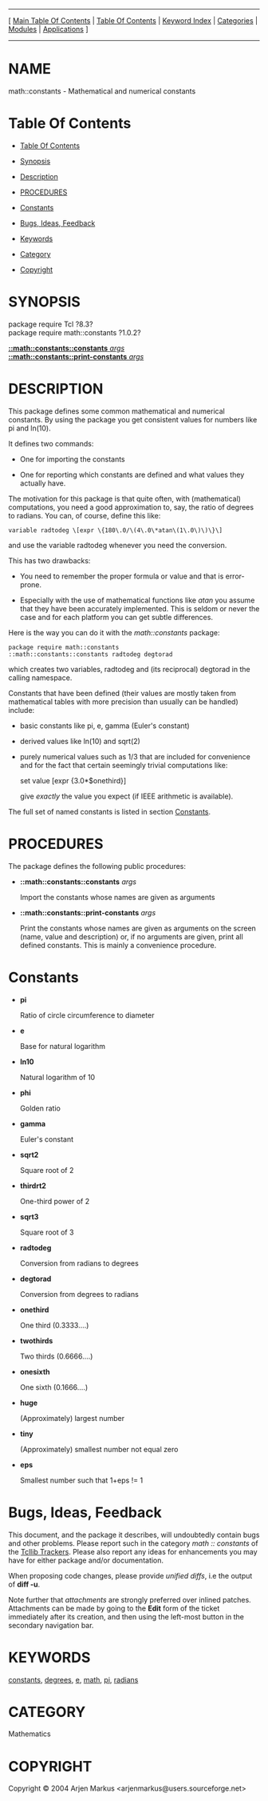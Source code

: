 
[//000000001]: # (math::constants \- Tcl Math Library)
[//000000002]: # (Generated from file 'constants\.man' by tcllib/doctools with format 'markdown')
[//000000003]: # (Copyright &copy; 2004 Arjen Markus <arjenmarkus@users\.sourceforge\.net>)
[//000000004]: # (math::constants\(n\) 1\.0\.2 tcllib "Tcl Math Library")

<hr> [ <a href="../../../../toc.md">Main Table Of Contents</a> &#124; <a
href="../../../toc.md">Table Of Contents</a> &#124; <a
href="../../../../index.md">Keyword Index</a> &#124; <a
href="../../../../toc0.md">Categories</a> &#124; <a
href="../../../../toc1.md">Modules</a> &#124; <a
href="../../../../toc2.md">Applications</a> ] <hr>

# NAME

math::constants \- Mathematical and numerical constants

# <a name='toc'></a>Table Of Contents

  - [Table Of Contents](#toc)

  - [Synopsis](#synopsis)

  - [Description](#section1)

  - [PROCEDURES](#section2)

  - [Constants](#section3)

  - [Bugs, Ideas, Feedback](#section4)

  - [Keywords](#keywords)

  - [Category](#category)

  - [Copyright](#copyright)

# <a name='synopsis'></a>SYNOPSIS

package require Tcl ?8\.3?  
package require math::constants ?1\.0\.2?  

[__::math::constants::constants__ *args*](#1)  
[__::math::constants::print\-constants__ *args*](#2)  

# <a name='description'></a>DESCRIPTION

This package defines some common mathematical and numerical constants\. By using
the package you get consistent values for numbers like pi and ln\(10\)\.

It defines two commands:

  - One for importing the constants

  - One for reporting which constants are defined and what values they actually
    have\.

The motivation for this package is that quite often, with \(mathematical\)
computations, you need a good approximation to, say, the ratio of degrees to
radians\. You can, of course, define this like:

    variable radtodeg \[expr \{180\.0/\(4\.0\*atan\(1\.0\)\)\}\]

and use the variable radtodeg whenever you need the conversion\.

This has two drawbacks:

  - You need to remember the proper formula or value and that is error\-prone\.

  - Especially with the use of mathematical functions like *atan* you assume
    that they have been accurately implemented\. This is seldom or never the case
    and for each platform you can get subtle differences\.

Here is the way you can do it with the *math::constants* package:

    package require math::constants
    ::math::constants::constants radtodeg degtorad

which creates two variables, radtodeg and \(its reciprocal\) degtorad in the
calling namespace\.

Constants that have been defined \(their values are mostly taken from
mathematical tables with more precision than usually can be handled\) include:

  - basic constants like pi, e, gamma \(Euler's constant\)

  - derived values like ln\(10\) and sqrt\(2\)

  - purely numerical values such as 1/3 that are included for convenience and
    for the fact that certain seemingly trivial computations like:

    set value \[expr \{3\.0\*$onethird\}\]

    give *exactly* the value you expect \(if IEEE arithmetic is available\)\.

The full set of named constants is listed in section
[Constants](#section3)\.

# <a name='section2'></a>PROCEDURES

The package defines the following public procedures:

  - <a name='1'></a>__::math::constants::constants__ *args*

    Import the constants whose names are given as arguments

  - <a name='2'></a>__::math::constants::print\-constants__ *args*

    Print the constants whose names are given as arguments on the screen \(name,
    value and description\) or, if no arguments are given, print all defined
    constants\. This is mainly a convenience procedure\.

# <a name='section3'></a>Constants

  - __pi__

    Ratio of circle circumference to diameter

  - __e__

    Base for natural logarithm

  - __ln10__

    Natural logarithm of 10

  - __phi__

    Golden ratio

  - __gamma__

    Euler's constant

  - __sqrt2__

    Square root of 2

  - __thirdrt2__

    One\-third power of 2

  - __sqrt3__

    Square root of 3

  - __radtodeg__

    Conversion from radians to degrees

  - __degtorad__

    Conversion from degrees to radians

  - __onethird__

    One third \(0\.3333\.\.\.\.\)

  - __twothirds__

    Two thirds \(0\.6666\.\.\.\.\)

  - __onesixth__

    One sixth \(0\.1666\.\.\.\.\)

  - __huge__

    \(Approximately\) largest number

  - __tiny__

    \(Approximately\) smallest number not equal zero

  - __eps__

    Smallest number such that 1\+eps \!= 1

# <a name='section4'></a>Bugs, Ideas, Feedback

This document, and the package it describes, will undoubtedly contain bugs and
other problems\. Please report such in the category *math :: constants* of the
[Tcllib Trackers](http://core\.tcl\.tk/tcllib/reportlist)\. Please also report
any ideas for enhancements you may have for either package and/or documentation\.

When proposing code changes, please provide *unified diffs*, i\.e the output of
__diff \-u__\.

Note further that *attachments* are strongly preferred over inlined patches\.
Attachments can be made by going to the __Edit__ form of the ticket
immediately after its creation, and then using the left\-most button in the
secondary navigation bar\.

# <a name='keywords'></a>KEYWORDS

[constants](\.\./\.\./\.\./\.\./index\.md\#constants),
[degrees](\.\./\.\./\.\./\.\./index\.md\#degrees), [e](\.\./\.\./\.\./\.\./index\.md\#e),
[math](\.\./\.\./\.\./\.\./index\.md\#math), [pi](\.\./\.\./\.\./\.\./index\.md\#pi),
[radians](\.\./\.\./\.\./\.\./index\.md\#radians)

# <a name='category'></a>CATEGORY

Mathematics

# <a name='copyright'></a>COPYRIGHT

Copyright &copy; 2004 Arjen Markus <arjenmarkus@users\.sourceforge\.net>
